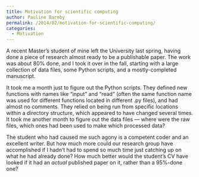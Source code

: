 ```yaml
---
title: Motivation for scientific computing
author: Pauline Barmby
permalink: /2014/02/motivation-for-scientific-computing/
categories:
  - Motivation
---
```

A recent Master&#8217;s student of mine left the University last spring, having done a piece of research almost ready to be a publishable paper. The work was about 80% done, and I took it over in the fall, starting with a large collection of data files, some Python scripts, and a mostly-completed manuscript.

It took me a month just to figure out the Python scripts. They defined new functions with names like &#8220;input&#8221; and &#8220;read&#8221; (often the same function name was used for different functions located in different .py files), and had almost no comments. They relied on being run from specific locations within a directory structure, which appeared to have changed several times. It took me another month to figure out the data files &#8212; where were the raw files, which ones had been used to make which processed data?

The student who had caused me such agony is a competent coder and an excellent writer. But how much more could our research group have accomplished if I hadn&#8217;t had to spend so much time just catching up on what he had already done? How much better would the student&#8217;s CV have looked if it had an *actual* published paper on it, rather than a 95%-done one?

&nbsp;
